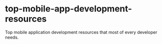 # top-mobile-app-development-resources
Top mobile application development resources that most of every developer needs.
